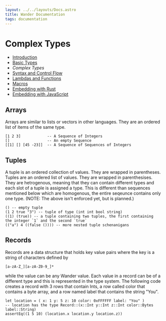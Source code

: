 ```yaml
---
layout: ../../layouts/Docs.astro
title: Wander Documentation
tags: documentation
---
```


# Complex Types

 * [Introduction](/docs/)
 * [Basic Types](/docs/basic-types/)
 * *Complex Types*
 * [Syntax and Control Flow](/docs/syntax-and-control-flow/)
 * [Lambdas and Functions](/docs/lambdas-and-functions/)
 * [Macros](/docs/macros/)
 * [Embedding with Rust](/docs/embedding-with-rust/)
 * [Embedding with JavaScript](/docs/embedding-with-js/)

## Arrays

Arrays are similar to lists or vectors in other languages.
They are an ordered list of items of the same type.

```wander
[1 2 3]            -- A Sequence of Integers
[]                 -- An empty Sequence
[[1] [] [45 -23]]  -- A Sequence of Sequences of Integers
```

## Tuples

A tuple is an ordered collection of values.
They are wrapped in parentheses.
Tuples are an ordered list of values.
They are wrapped in parenthesises.
They are hetrogenous, meaning that they can contain different types and each slot of a tuple is assigned a type.
This is different than sequences mentioned below which are homogenous, the entire seqeunce contains only one type.
(NOTE: The above isn't enforced yet, but is planned.)

```wander
() -- empty tuple
(1 2 true "3") -- tuple of type (int int bool string)
((1) (true)) -- a tuple containing two tuples, the first containing the integer `1` and the second `true`
(("a") 4 ((false ()))) -- more nested tuple schenanigans
```

## Records

Records are a data structure that holds key value pairs where the key is a string of characters defined by 

```regex
[a-zA-Z_][a-zA-Z0-9_]*
```

while the value can be any Wander value.
Each value in a record can be of a different type and this is represented in the type system.
The following code creates a record with 3 rows that contain Ints, a row called color that contains a byte array,
and a row named label that contains the string "You".

```wander
let location = ( x: 1 y: 5 z: 10 color: 0xFFFFFF label: "You" )
-- location has the type Record::(x::Int y::Int z::Int color::Bytes label::String)
assertEq((1 5 10) (location.x location.y location.z))
```
